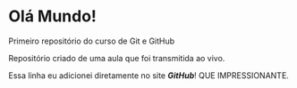 # Olá Mundo!
 Primeiro repositório do curso de Git e GitHub

 Repositório criado de uma aula que foi transmitida ao vivo.
 
 Essa linha eu adicionei diretamente no site ***GitHub***! QUE IMPRESSIONANTE.
